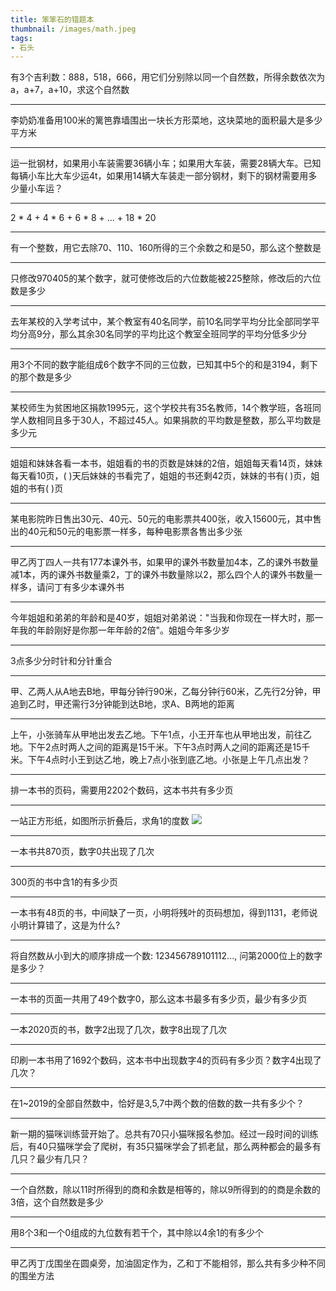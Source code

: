 ```yaml
---
title: 笨笨石的错题本
thumbnail: /images/math.jpeg
tags:
- 石头
---
```


有3个吉利数：888，518，666，用它们分别除以同一个自然数，所得余数依次为a，a+7，a+10，求这个自然数
***
李奶奶准备用100米的篱笆靠墙围出一块长方形菜地，这块菜地的面积最大是多少平方米
***
运一批钢材，如果用小车装需要36辆小车；如果用大车装，需要28辆大车。已知每辆小车比大车少运4t，如果用14辆大车装走一部分钢材，剩下的钢材需要用多少量小车运？
***
2 * 4 + 4 * 6 + 6 * 8 + ... + 18 * 20
***
有一个整数，用它去除70、110、160所得的三个余数之和是50，那么这个整数是
***
只修改970405的某个数字，就可使修改后的六位数能被225整除，修改后的六位数是多少
***
去年某校的入学考试中，某个教室有40名同学，前10名同学平均分比全部同学平均分高9分，那么其余30名同学的平均比这个教室全班同学的平均分低多少分
***
用3个不同的数字能组成6个数字不同的三位数，已知其中5个的和是3194，剩下的那个数是多少
***
某校师生为贫困地区捐款1995元，这个学校共有35名教师，14个教学班，各班同学人数相同且多于30人，不超过45人。如果捐款的平均数是整数，那么平均数是多少元
***
姐姐和妹妹各看一本书，姐姐看的书的页数是妹妹的2倍，姐姐每天看14页，妹妹每天看10页，( )天后妹妹的书看完了，姐姐的书还剩42页，妹妹的书有( )页，姐姐的书有( )页
***
某电影院昨日售出30元、40元、50元的电影票共400张，收入15600元，其中售出的40元和50元的电影票一样多，每种电影票各售出多少张
***
甲乙丙丁四人一共有177本课外书，如果甲的课外书数量加4本，乙的课外书数量减1本，丙的课外书数量乘2，丁的课外书数量除以2，那么四个人的课外书数量一样多，请问丁有多少本课外书
***
今年姐姐和弟弟的年龄和是40岁，姐姐对弟弟说："当我和你现在一样大时，那一年我的年龄刚好是你那一年年龄的2倍"。姐姐今年多少岁
***
3点多少分时针和分针重合
***
甲、乙两人从A地去B地，甲每分钟行90米，乙每分钟行60米，乙先行2分钟，甲追到乙时，甲还需行3分钟能到达B地，求A、B两地的距离
***
上午，小张骑车从甲地出发去乙地。下午1点，小王开车也从甲地出发，前往乙地。下午2点时两人之间的距离是15千米。下午3点时两人之间的距离还是15千米。下午4点时小王到达乙地，晚上7点小张到底乙地。小张是上午几点出发？
***
排一本书的页码，需要用2202个数码，这本书共有多少页
***
一站正方形纸，如图所示折叠后，求角1的度数
![](/1.png)
***
一本书共870页，数字0共出现了几次
***
300页的书中含1的有多少页
***
一本书有48页的书，中间缺了一页，小明将残叶的页码想加，得到1131，老师说小明计算错了，这是为什么?
***
将自然数从小到大的顺序排成一个数: 123456789101112..., 问第2000位上的数字是多少？
***
一本书的页面一共用了49个数字0，那么这本书最多有多少页，最少有多少页
***
一本2020页的书，数字2出现了几次，数字8出现了几次
***
印刷一本书用了1692个数码，这本书中出现数字4的页码有多少页？数字4出现了几次？
***
在1~2019的全部自然数中，恰好是3,5,7中两个数的倍数的数一共有多少个？
***
新一期的猫咪训练营开始了。总共有70只小猫咪报名参加。经过一段时间的训练后，有40只猫咪学会了爬树，有35只猫咪学会了抓老鼠，那么两种都会的最多有几只？最少有几只？
***
一个自然数，除以11时所得到的商和余数是相等的，除以9所得到的的商是余数的3倍，这个自然数是多少
***
用8个3和一个0组成的九位数有若干个，其中除以4余1的有多少个
***
甲乙丙丁戊围坐在圆桌旁，加油固定作为，乙和丁不能相邻，那么共有多少种不同的围坐方法